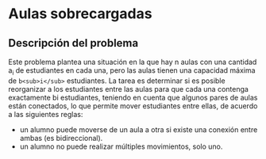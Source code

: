 # Aulas sobrecargadas

## Descripción del problema 

Este problema plantea una situación en la que hay n aulas con una cantidad a<sub>i</sub> de estudiantes en cada una, pero las aulas tienen una capacidad máxima de ` b<sub>i</sub> ` estudiantes. La tarea es determinar si es posible reorganizar a los estudiantes entre las aulas para que cada una contenga exactamente bi estudiantes, teniendo en cuenta que algunos pares de aulas están conectados, lo que permite mover estudiantes entre ellas, de acuerdo a las siguientes reglas: 
- un alumno puede moverse de un aula a otra si existe una conexión entre ambas (es bidireccional).
- un alumno no puede realizar múltiples movimientos, solo uno.
